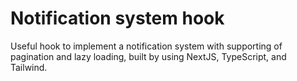 # Notification system hook

Useful hook to implement a notification system with supporting of pagination and lazy loading, built by using NextJS, TypeScript, and Tailwind.
